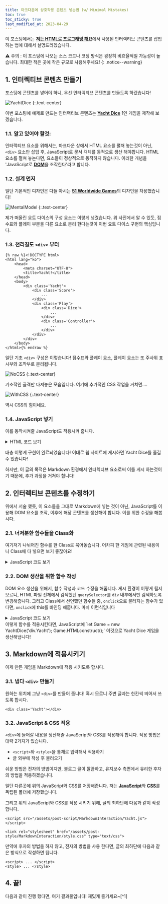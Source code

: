 ```yaml
---
title: 마크다운에 상호작용 콘텐츠 넣는법 (w/ Minimal Mistakes)
toc: true
toc_sticky: true
last_modified_at: 2023-04-29
---
```

이 포스팅에서는 [**저는 HTML로 프로그래밍 해요**](https://mojan3543.github.io/ProgrammingByHTML/)에서 사용된 인터랙티브 콘텐츠를 삽입 하는 법에 대해서 설명드리겠습니다.   
   
⚠ 주의 : 이 포스팅에 나오는 소스 코드나 코딩 방식은 굉장히 비효율적일 가능성이 높습니다. 최대한 적은 곳에 작은 규모로 사용해주세요!
{: .notice--warning}    
## 1. 인터렉티브 콘텐츠 만들기
포스팅에 콘텐츠를 넣어야 하니, 우선 인터랙티브 콘텐츠를 만들도록 하겠습니다!   
   
![YachtDice](https://github.com/MOJAN3543/MOJAN3543.github.io/blob/main/_posts/MarkdownInteraction/Yachtdice.jpg?raw=true"YachtDice") 
{:.text-center}

이번 포스팅에 예제로 만드는 인터랙티브 콘텐츠는 [**Yacht Dice**](https://en.wikipedia.org/wiki/Yacht_(dice_game)) 1인 게임을 제작해 보겠습니다.

### 1.1. 알고 있어야 할것:
인터랙티브 요소를 위해서는, 마크다운 상에서 HTML 요소를 펼쳐 놓는것이 아닌, `<div>` 요소만 삽입 후, JavaScript로 문서 객체를 동적으로 생산 해야합니다. HTML 요소를 펼쳐 놓는다면, 요소들이 정상적으로 동작하지 않습니다. 이러한 개념을 'JavaScript로 [**DOM**](https://developer.mozilla.org/ko/docs/Web/API/Document_Object_Model/Introduction)을 조작한다'라고 합니다.  

### 1.2. 설계 먼저
일단 기본적인 디자인은 다들 아시는 [**51 Worldwide Games**](https://store.nintendo.co.kr/70010000029718)의 디자인을 차용했습니다!   
   
![MentalModel](https://github.com/MOJAN3543/MOJAN3543.github.io/blob/main/_posts/MarkdownInteraction/MentelModel.png?raw=true"MentalModel") 
{:.text-center} 

제가 떠올린 요트 다이스의 구성 요소는 이렇게 생겼습니다. 위 사진에서 알 수 있듯, 점수표와 플레이 부분을 다른 요소로 분리 한다는것이 이번 요트 다이스 구현의 핵심입니다.

### 1.3. 천리길도 `<div>` 부터
```
{% raw %}<!DOCTYPE html>
<html lang="ko">
	<head>
		<meta charset="UTF-8">
		<title>Yacht!</title>
	</head>
	<body>
		<div class='Yacht'>
			<div class='Score'>
				...
			</div>
			<div class='Play'>
				<div class='Dice'>
					...
				</div>
				<div class='Controller'>
					...
				</div>
			</div>
		</div>
	</body>
</html>{% endraw %}
```
일단 기초 `<div>` 구성은 이렇습니다! 점수표와 플레이 요소, 플레이 요소는 또 주사위 표시부와 조작부로 분리됩니다.  
  
![NoCSS](https://github.com/MOJAN3543/MOJAN3543.github.io/blob/main/_posts/MarkdownInteraction/NoCSS.png?raw=true "NoCSS") 
{:.text-center} 

기초적인 골격만 다져놓은 모습입니다. 여기에 추가적인 CSS 작업을 거치면....

![WithCSS](https://github.com/MOJAN3543/MOJAN3543.github.io/blob/main/_posts/MarkdownInteraction/WithCSS.png?raw=true "WithCSS") 
{:.text-center} 
 
역시 CSS의 힘이네요.   

### 1.4. JavaScript 넣기
이를 동작시켜줄 JavaScript도 적용시켜 줍니다.
<details>
<summary>HTML 코드 보기</summary>
<div markdown="1">

```
{% raw %}<!DOCTYPE html>
<html lang="ko">
	<head>
		<meta charset="UTF-8">
		<link rel="stylesheet" href="style.css">
		<link href="https://fonts.googleapis.com/css2?family=Noto+Sans+KR&display=swap" rel="stylesheet">
		<title>Yacht!</title>
		<script>
			function Reroll(){
				let DiceList = document.querySelectorAll('div.Dice > div');
				let RerollDiceCount = 0;
				for(let index=0; index<5; index++)
					RerollDiceCount += DiceList[index].classList.contains("Reroll") ? 1 : 0;
				if(RerollCount != 3 && RerollDiceCount){
					const DiceDict = {1: '⚀', 2:'⚁', 3:'⚂', 4:'⚃', 5:'⚄', 6:'⚅'};
					let DiceResult = [];
					for(let index=0; index<5; index++){
						DiceResult.push(Math.floor((Math.random()*6+1)));
					}
					for(let index=0; index<5; index++){
						if(DiceList[index].classList.contains("Reroll")){
							DiceList[index].innerHTML = DiceDict[DiceResult[index]];
							DiceRotate(index);
						}
					}
					RerollUncheck();
					UpdateScoreTable();
					RerollCountUp();
				}
			}
			function DiceEval(){
				const DiceDict = {'⚀':1, '⚁':2, '⚂':3, '⚃':4, '⚄':5, '⚅':6};
				let DiceList = document.querySelectorAll('div.Dice > div');
				let DiceResult = [0, 0, 0, 0, 0, 0];
				let EvalList = [];
				for(let index=0; index<5; index++)
					DiceResult[DiceDict[DiceList[index].innerHTML]-1]++;
				for(let index=0; index<6; index++) // Aces ~ Sixes
					EvalList.push(DiceResult[index]*(index+1));
				EvalList.push(EvalList.slice(0, 6).reduce(function add(sum, currValue){return sum+currValue;}, 0)); // Choice
				EvalList.push(DiceResult.includes(4)||DiceResult.includes(5) ? EvalList[6] : 0); // 4 of a Kind
				EvalList.push(DiceResult.includes(2)&&DiceResult.includes(3) ? EvalList[6] : 0); // Full House
				let DiceBoolList = [];
				for(let index=0; index<6; index++)
					DiceBoolList.push(!!DiceResult[index] ? 1 : 0);
				EvalList.push(JSON.stringify(DiceBoolList.slice(0, 4)) === "[1,1,1,1]"||JSON.stringify(DiceBoolList.slice(1, 5)) === "[1,1,1,1]"||JSON.stringify(DiceBoolList.slice(2, 6)) === "[1,1,1,1]" ? 15 : 0); // Small Straight;
				EvalList.push(JSON.stringify(DiceResult) === "[0,1,1,1,1,1]" || JSON.stringify(DiceResult) === "[1,1,1,1,1,0]" ? 30 : 0); // Large Straight;
				EvalList.push(DiceResult.includes(5) ? 50 : 0); // Yacht
				return EvalList;
			}
			function UpdateScoreTable(){
				let ScoreList = document.querySelectorAll('div.ScoreElement');
				let EvalList = DiceEval();
				for(let index=0; index<12; index++)
					if(!ScoreList[index].classList.contains('Fixed') && !ScoreList[index].classList.contains('Bonus'))
						ScoreList[index].querySelector('button').innerHTML = EvalList[index];
			}
			function UpdateTotal(){
				let Sum = 0;
				let AcetoSixCount = 0;
				let ScoreList = document.querySelectorAll('div.ScoreElement');
				let Bonus = document.querySelectorAll('div.Bonus > div');
				for(let index=0; index<12; index++){
					if(ScoreList[index].classList.contains('Fixed')){
						Sum += Number(ScoreList[index].querySelector('button').innerHTML);
						if(index <= 5)
							AcetoSixCount++;
					}
					if(index == 5){
						Bonus[0].innerHTML = Sum + ' / 63';
						if(Sum>=63){
							Bonus[1].innerHTML = "+ 35";
							Sum += 35;
						}
						else if(AcetoSixCount == 6)
							Bonus[1].innerHTML = "+ 0";
					}
					else if(index == 11)
						ScoreList[12].querySelector('button').innerHTML = Sum;
				}
			}
			function RoundCountUp(){
				let Counter = document.querySelectorAll('div.Round > div')[1];
				RoundCount++;
				if(RoundCount != 13)
					Counter.innerHTML = '■'.repeat(RoundCount) + '□'.repeat(12-RoundCount);
			}
			function RerollCountUp(){
				let Counter = document.querySelector('div.Controller > div');
				RerollCount++;
				Counter.innerHTML = '● '.repeat(RerollCount) + '○ '.repeat(3-RerollCount);
			}
			function RerollUncheck(){
				let DiceList = document.querySelectorAll('div.Dice > div');
				for(let index=0; index<5; index++){
					if(DiceList[index].classList.contains('Reroll')){
						DiceList[index].classList.remove('Reroll');
						DiceList[index].animate({transform: 'translate(0, -10rem)'}, {duration: 500, easing: 'ease', fill: 'forwards'});
					}
				}
			}
			function QuickReroll(){
				let DiceList = document.querySelectorAll('div.Dice > div');
				for(let index=0; index<5; index++){
					DiceList[index].classList.add('Reroll');
					DiceList[index].animate({transform: 'translate(0, 20rem)'}, {duration: 400, easing: 'ease', fill: 'forwards'});
					DiceList[index].animate({transform: 'translate(0, 0)'}, {duration: 2400, easing: 'ease-out', fill: 'forwards'});
				}
			}
			function RerollToggle(index){
				if(RerollCount != 3){
					let DiceList = document.querySelectorAll('div.Dice > div');
					if(DiceList[index].classList.contains('Reroll')){
						DiceList[index].classList.remove('Reroll');
						DiceList[index].animate({transform: 'translate(0, -10rem)'}, {duration: 500, easing: 'ease', fill: 'forwards'});
					}
					else{
						DiceList[index].classList.add('Reroll');
						DiceList[index].animate({transform: 'translate(0, 0)'}, {duration: 500, easing: 'ease', fill: 'forwards'});
					}
				}
			}
			function ScoreCheck(index){
				let ScoreList = document.querySelectorAll('div.ScoreElement');
				if(!ScoreList[index].classList.contains('Fixed')){
					ScoreList[index].classList.add('Fixed');
					NewRound();
				}
			}
			function NewRound(){
				RerollCount = 0;
				UpdateTotal();
				RoundCountUp();
				if(RoundCount==13){
					RerollCount = 3;
					let Resetbutton = document.querySelector('div.Controller > button');
					Resetbutton.innerHTML = "Game Over : Restart";
					Resetbutton.onclick = Reset;
				}
				else{
					QuickReroll();
					Reroll();
				}
			}
			function Reset(){
				RerollCount = 0;
				RoundCount = 0;
				let ScoreList = document.querySelectorAll('div.ScoreElement');
				let Bonus = document.querySelectorAll('div.Bonus > div');
				let Resetbutton = document.querySelector('div.Controller > button');
				Resetbutton.innerHTML = "🎲";
				Resetbutton.onclick = Reroll;
				for(let index=0; index<12; index++){
					if(ScoreList[index].classList.contains('Fixed'))
						ScoreList[index].classList.remove('Fixed');
					ScoreList[index].querySelector('button').innerHTML = '';
				}
				Bonus[0].innerHTML = '0 / 63';
				Bonus[1].innerHTML = '';
				ScoreList[12].querySelector('button').innerHTML = '';
				NewRound();
			}
			function DiceRotate(index){
				let DiceList = document.querySelectorAll('div.Dice > div');
				let TurnRandom = Math.round(Math.random());
				if(TurnRandom)
					DiceList[index].animate([{transform: 'rotate(0deg)'}, {transform: 'rotate(2160deg)'}], {duration: 1000, easing: 'linear', fill: 'both'});
				else
					DiceList[index].animate([{transform: 'rotate(0deg)'}, {transform: 'rotate(-2160deg)'}], {duration: 1000, easing: 'linear', fill: 'both'});
			}
			let RerollCount = 0;
			let RoundCount = 0;
		</script>
	</head>
	<body onload="NewRound()">
		<div class='Yacht'>
			<div class='Score'>
				<div class='Round'>
					<div>
						Rounds
					</div>
					<div>
						□□□□□□□□□□□□
					</div>
				</div>
				<div class='ScoreElement' onclick="ScoreCheck(0)">
					<div class="DiceMark">
						⚀
					</div>
					Aces
					<button>
						
					</button>
				</div>
				<div class='ScoreElement' onclick="ScoreCheck(1)">
					<div class="DiceMark">
						⚁
					</div>
					Deuces
					<button>
						
					</button>
				</div>
				<div class='ScoreElement' onclick="ScoreCheck(2)">
					<div class="DiceMark">
						⚂
					</div>
					Threes
					<button>
						
					</button>
				</div>
				<div class='ScoreElement' onclick="ScoreCheck(3)">
					<div class="DiceMark">
						⚃
					</div>
					Fours
					<button>
						
					</button>
				</div>
				<div class='ScoreElement' onclick="ScoreCheck(4)">
					<div class="DiceMark">
						⚄
					</div>
					Fives
					<button>
						
					</button>
				</div>
				<div class='ScoreElement' onclick="ScoreCheck(5)">
					<div class="DiceMark">
						⚅
					</div>
					Sixes
					<button>
						
					</button>
				</div>
				<div class='Bonus'>
					Subtotal
					<div>
						0 / 63
					</div>
				</div>
				<div class='Bonus'>
					+35 Bonus
					<div>
						
					</div>
				</div>
				<div class='ScoreElement' onclick="ScoreCheck(6)">
					<div class="DiceMark">
						
					</div>
					Choice
					<button>
						
					</button>
				</div>
				<div class='ScoreElement' onclick="ScoreCheck(7)">
					<div class="DiceMark">
						⚃⚃⚃⚃
					</div>
					4 of a Kind
					<button>
						
					</button>
				</div>
				<div class='ScoreElement' onclick="ScoreCheck(8)">
					<div class="DiceMark">
						⚁⚁⚂⚂⚂
					</div>
					Full House
					<button>
						
					</button>
				</div>
				<div class='ScoreElement' onclick="ScoreCheck(9)">
					<div class="DiceMark">
						⚁⚂⚃⚄
					</div>
					Small Straight
					<button>
						
					</button>
				</div>
				<div class='ScoreElement' onclick="ScoreCheck(10)">
					<div class="DiceMark">
						⚀⚁⚂⚃⚄
					</div>
					Large Straight
					<button>
						
					</button>
				</div>
				<div class='ScoreElement' onclick="ScoreCheck(11)">
					<div class="DiceMark">
						⚅⚅⚅⚅⚅
					</div>
					Yacht
					<button>
						
					</button>
				</div>
				<div class='ScoreElement Total'>
					Total
					<button>
						
					</button>
				</div>
			</div>
			<div class='Play'>
				<div class='Dice'>
					<div class='Reroll' onclick='RerollToggle(0)'>
						⚀
					</div>
					<div class='Reroll' onclick='RerollToggle(1)'>
						⚀
					</div>
					<div class='Reroll' onclick='RerollToggle(2)'>
						⚀
					</div>
					<div class='Reroll' onclick='RerollToggle(3)'>
						⚀
					</div>
					<div class='Reroll' onclick='RerollToggle(4)'>
						⚀
					</div>
				</div>
				<div class='Line'>
					<div>
						Hold
					</div>
					<div>
						Reroll
					</div>
				</div>
				<div class='Controller'>
					<button onclick='Reroll()'>
						🎲
					</button>
					<div>
						○ ○ ○
					</div>
				</div>
			</div>
		</div>
	</body>
</html>{% endraw %}
```
</div>
</details>

대충 이렇게 구현이 완료되었습니다! 이대로 웹 사이트에 게시하면 Yacht Dice를 즐길 수 있습니다!   
  
하지만, 이 글의 목적은 Markdown 환경에서 인터렉티브 요소로써 이를 게시 하는것이기 때문에, 추가 과정을 거쳐야 합니다!
	
## 2. 인터렉티브 콘텐츠를 수정하기
위에서 서술 했듯, 이 요소들을 그대로 Markdown에 넣는 것이 아닌, JavaScript를 이용해 DOM 요소를 조작, 이후에 해당 콘텐츠를 생산해야 합니다. 이를 위한 수정을 해봅시다.
	
### 2.1. 너저분한 함수들을 Class화
여기저기 나뉘어진 함수를 한 Class로 묶어놓습니다. 어차피 한 게임에 관련된 내용이니 Class에 다 넣으면 보기 좋잖아요!
<details>
<summary>JavaScript 코드 보기</summary>
<div markdown="1">
```
class YachtDice{
	constructor(){
		this.RerollCount = 0;
		this.RoundCount = 0;
	}
	Reroll(){
		let DiceList = document.querySelectorAll('div.Dice > div');
		let RerollDiceCount = 0;
		for(let index=0; index<5; index++)
			RerollDiceCount += DiceList[index].classList.contains("Reroll") ? 1 : 0;
		if(this.RerollCount != 3 && RerollDiceCount){
			const DiceDict = {1: '⚀', 2:'⚁', 3:'⚂', 4:'⚃', 5:'⚄', 6:'⚅'};
			let DiceResult = [];
			for(let index=0; index<5; index++){
				DiceResult.push(Math.floor((Math.random()*6+1)));
			}
			for(let index=0; index<5; index++){
				if(DiceList[index].classList.contains("Reroll")){
					DiceList[index].innerHTML = DiceDict[DiceResult[index]];
					this.DiceRotate(index);
				}
			}
			this.RerollUncheck();
			this.UpdateScoreTable();
			this.RerollCountUp();
		}
	}
	DiceEval(){
		const DiceDict = {'⚀':1, '⚁':2, '⚂':3, '⚃':4, '⚄':5, '⚅':6};
		let DiceList = document.querySelectorAll('div.Dice > div');
		let DiceResult = [0, 0, 0, 0, 0, 0];
		let EvalList = [];
		for(let index=0; index<5; index++)
			DiceResult[DiceDict[DiceList[index].innerHTML]-1]++;
		for(let index=0; index<6; index++) // Aces ~ Sixes
			EvalList.push(DiceResult[index]*(index+1));
		EvalList.push(EvalList.slice(0, 6).reduce(function add(sum, currValue){return sum+currValue;}, 0)); // Choice
		EvalList.push(DiceResult.includes(4)||DiceResult.includes(5) ? EvalList[6] : 0); // 4 of a Kind
		EvalList.push(DiceResult.includes(2)&&DiceResult.includes(3) ? EvalList[6] : 0); // Full House
		let DiceBoolList = [];
		for(let index=0; index<6; index++)
			DiceBoolList.push(!!DiceResult[index] ? 1 : 0);
		EvalList.push(JSON.stringify(DiceBoolList.slice(0, 4)) === "[1,1,1,1]"||JSON.stringify(DiceBoolList.slice(1, 5)) === "[1,1,1,1]"||JSON.stringify(DiceBoolList.slice(2, 6)) === "[1,1,1,1]" ? 15 : 0); // Small Straight;
		EvalList.push(JSON.stringify(DiceResult) === "[0,1,1,1,1,1]" || JSON.stringify(DiceResult) === "[1,1,1,1,1,0]" ? 30 : 0); // Large Straight;
		EvalList.push(DiceResult.includes(5) ? 50 : 0); // Yacht
		return EvalList;
	}
	UpdateScoreTable(){
		let ScoreList = document.querySelectorAll('div.ScoreElement');
		let EvalList = this.DiceEval();
		for(let index=0; index<12; index++)
			if(!ScoreList[index].classList.contains('Fixed') && !ScoreList[index].classList.contains('Bonus'))
				ScoreList[index].querySelector('button').innerHTML = EvalList[index];
	}
	UpdateTotal(){
		let Sum = 0;
		let AcetoSixCount = 0;
		let ScoreList = document.querySelectorAll('div.ScoreElement');
		let Bonus = document.querySelectorAll('div.Bonus > div');
		for(let index=0; index<12; index++){
			if(ScoreList[index].classList.contains('Fixed')){
				Sum += Number(ScoreList[index].querySelector('button').innerHTML);
				if(index <= 5)
					AcetoSixCount++;
			}
			if(index == 5){
				Bonus[0].innerHTML = Sum + ' / 63';
				if(Sum>=63){
					Bonus[1].innerHTML = "+ 35";
					Sum += 35;
				}
				else if(AcetoSixCount == 6)
					Bonus[1].innerHTML = "+ 0";
			}
			else if(index == 11)
				ScoreList[12].querySelector('button').innerHTML = Sum;
		}
	}
	RoundCountUp(){
		let Counter = document.querySelectorAll('div.Round > div')[1];
		this.RoundCount++;
		if(this.RoundCount != 13)
			Counter.innerHTML = '■'.repeat(this.RoundCount) + '□'.repeat(12-this.RoundCount);
	}
	RerollCountUp(){
		let Counter = document.querySelector('div.Controller > div');
		this.RerollCount++;
		Counter.innerHTML = '● '.repeat(this.RerollCount) + '○ '.repeat(3-this.RerollCount);
	}
	RerollUncheck(){
		let DiceList = document.querySelectorAll('div.Dice > div');
		for(let index=0; index<5; index++){
			if(DiceList[index].classList.contains('Reroll')){
				DiceList[index].classList.remove('Reroll');
				DiceList[index].animate({transform: 'translate(0, -10rem)'}, {duration: 500, easing: 'ease', fill: 'forwards'});
			}
		}
	}
	QuickReroll(){
		let DiceList = document.querySelectorAll('div.Dice > div');
		for(let index=0; index<5; index++){
			DiceList[index].classList.add('Reroll');
			DiceList[index].animate({transform: 'translate(0, 20rem)'}, {duration: 400, easing: 'ease', fill: 'forwards'});
			DiceList[index].animate({transform: 'translate(0, 0)'}, {duration: 2400, easing: 'ease-out', fill: 'forwards'});
		}
	}
	RerollToggle(index){
		if(this.RerollCount != 3){
			let DiceList = document.querySelectorAll('div.Dice > div');
			if(DiceList[index].classList.contains('Reroll')){
				DiceList[index].classList.remove('Reroll');
				DiceList[index].animate({transform: 'translate(0, -10rem)'}, {duration: 500, easing: 'ease', fill: 'forwards'});
			}
			else{
				DiceList[index].classList.add('Reroll');
				DiceList[index].animate({transform: 'translate(0, 0)'}, {duration: 500, easing: 'ease', fill: 'forwards'});
			}
		}
	}
	ScoreCheck(index){
		let ScoreList = document.querySelectorAll('div.ScoreElement');
		if(!ScoreList[index].classList.contains('Fixed')){
			ScoreList[index].classList.add('Fixed');
			this.NewRound();
		}
	}
	NewRound(){
		this.RerollCount = 0;
		this.UpdateTotal();
		this.RoundCountUp();
		if(this.RoundCount==13){
			this.RerollCount = 3;
			let Resetbutton = document.querySelector('div.Controller > button');
			Resetbutton.innerHTML = "Game Over : Restart";
			Resetbutton.onclick = Reset;
		}
		else{
			this.QuickReroll();
			this.Reroll();
		}
	}
	Reset(){
		this.RerollCount = 0;
		this.RoundCount = 0;
		let ScoreList = document.querySelectorAll('div.ScoreElement');
		let Bonus = document.querySelectorAll('div.Bonus > div');
		let Resetbutton = document.querySelector('div.Controller > button');
		Resetbutton.innerHTML = "🎲";
		Resetbutton.onclick = Reroll;
		for(let index=0; index<12; index++){
			if(ScoreList[index].classList.contains('Fixed'))
				ScoreList[index].classList.remove('Fixed');
			ScoreList[index].querySelector('button').innerHTML = '';
		}
		Bonus[0].innerHTML = '0 / 63';
		Bonus[1].innerHTML = '';
		ScoreList[12].querySelector('button').innerHTML = '';
		this.NewRound();
	}
	DiceRotate(index){
		let DiceList = document.querySelectorAll('div.Dice > div');
		let TurnRandom = Math.round(Math.random());
		if(TurnRandom)
			DiceList[index].animate([{transform: 'rotate(0deg)'}, {transform: 'rotate(2160deg)'}], {duration: 1000, easing: 'linear', fill: 'both'});
		else
			DiceList[index].animate([{transform: 'rotate(0deg)'}, {transform: 'rotate(-2160deg)'}], {duration: 1000, easing: 'linear', fill: 'both'});
	}
}
```
</div>
</details>

### 2.2. DOM 생산을 위한 함수 작성
DOM 요소 생산을 위해서, 함수 작성과 코드 수정을 해줍니다. 게시 환경이 어떻게 될지 모르니, HTML 파일 전체에서 검색했던 `querySelector`를 `div` 내부에서만 검색하도록 변경해줍니다. 그리고 Class에서 선언했던 함수들 중, `onclick`으로 불러지는 함수가 있다면, `onclick`에 this를 바인딩 해줍니다. 마치 이런식입니다
<details>
<summary>JavaScript 코드 보기</summary>
<div markdown="1">

```
HTMLconstruct(){
	let ScoreModel = document.createElement('div');
	ScoreModel.className = 'Score';
	let RoundModel = document.createElement('div');
	RoundModel.className = 'Round';
	let RoundDiv1Model = document.createElement('div');
	RoundDiv1Model.innerHTML = 'Rounds';
	RoundModel.appendChild(RoundDiv1Model);
	let RoundDiv2Model = document.createElement('div');
	RoundDiv2Model.innerHTML = '□□□□□□□□□□□□';
	RoundModel.appendChild(RoundDiv2Model);
	ScoreModel.appendChild(RoundModel);
	const ScoreString = [['⚀', 'Aces'], ['⚁', 'Deuces'], ['⚂', 'Threes'], ['⚃', 'Fours'], ['⚄', 'Fives'], ['⚅', 'Sixes'], ['', 'Choice'], ['⚃⚃⚃⚃', '4 of a Kind'], ['⚁⚁⚂⚂⚂', 'Full House'], ['⚁⚂⚃⚄', 'Small Straight'], ['⚀⚁⚂⚃⚄', 'Large Straight'], ['⚅⚅⚅⚅⚅',' Yacht']];
	for(let index=0; index<12; index++){
		let ScoreElementModel = document.createElement('div');
		ScoreElementModel.className = 'ScoreElement';
		let DiceMarkModel = document.createElement('div');
		DiceMarkModel.className = 'DiceMark';
		DiceMarkModel.innerHTML = ScoreString[index][0];
		ScoreElementModel.appendChild(DiceMarkModel);
		ScoreElementModel.innerHTML += ScoreString[index][1];
		let ButtonModel = document.createElement('button');
		ButtonModel.innerHTML = 0;
		ButtonModel.onclick = () => this.ScoreCheck(index);
		ScoreElementModel.appendChild(ButtonModel);
		ScoreModel.appendChild(ScoreElementModel);
		if(index==5){
			let Bonus1Model = document.createElement('div');
			Bonus1Model.className = 'Bonus';
			Bonus1Model.innerHTML = 'Subtotal';
			let Bonus1divModel = document.createElement('div');
			Bonus1divModel.innerHTML = '0 / 63';
			Bonus1Model.appendChild(Bonus1divModel);
			let Bonus2Model = document.createElement('div');
			Bonus2Model.className = 'Bonus';
			Bonus2Model.innerHTML = '+35 Bonus';
			let Bonus2divModel = document.createElement('div');
			Bonus2Model.appendChild(Bonus2divModel);
			ScoreModel.appendChild(Bonus1Model);
			ScoreModel.appendChild(Bonus2Model);
		}
	}
	let TotalModel = document.createElement('div');
	TotalModel.className = 'ScoreElement Total';
	TotalModel.innerHTML = 'Total';
	let TotalButtonModel = document.createElement('button');
	TotalButtonModel.innerHTML = '0';
	TotalModel.appendChild(TotalButtonModel);
	ScoreModel.appendChild(TotalModel);
	this.MainHTML.appendChild(ScoreModel);
	let PlayModel = document.createElement('div');
	PlayModel.className = 'Play';
	let DiceModel = document.createElement('div');
	DiceModel.className = 'Dice';
	for(let index=0; index<5; index++){
		let DicedivModel = document.createElement('div');
		DicedivModel.innerHTML = '⚀';
		DicedivModel.onclick = () => this.RerollToggle(index);
		DiceModel.appendChild(DicedivModel);
	}
	PlayModel.appendChild(DiceModel);
	let LineModel = document.createElement('div');
	LineModel.className = 'Line';
	let Linediv1Model = document.createElement('div');
	Linediv1Model.innerHTML = 'Hold';
	LineModel.appendChild(Linediv1Model);
	let Linediv2Model = document.createElement('div');
	Linediv2Model.innerHTML = 'Reroll';
	LineModel.appendChild(Linediv2Model);
	PlayModel.appendChild(LineModel);
	let ControllerModel = document.createElement('div');
	ControllerModel.className = 'Controller';
	let RerollModel = document.createElement('button');
	RerollModel.innerHTML = '🎲';
	RerollModel.onclick = this.Reroll.bind(this);
	ControllerModel.appendChild(RerollModel);
	let ControllerdivModel = document.createElement('div');
	ControllerdivModel.innerHTML = '○ ○ ○';
	ControllerModel.appendChild(ControllerdivModel);
	PlayModel.appendChild(ControllerModel);
	this.MainHTML.appendChild(PlayModel);
	}
```
</div>
</details>
이렇게 함수를 적용시킨다면, JavaScript에 `let Game = new YachtDice('div.Yacht'); Game.HTMLconstruct();` 이것으로 Yacht Dice 게임을 생산해냅니다!

## 3. Markdown에 적용시키기
이제 만든 게임을 Markdown에 적용 시키도록 합시다.

### 3.1. 냅다 `<div>` 만들기
원하는 위치에 그냥 `<div>`를 만들어 줍니다! 혹시 모르니 주변 글과는 한칸씩 띄어서 쓰도록 합시다.
```
<div class='Yacht'></div>
```

### 3.2. JavaScript & CSS 적용
`<div>`에 들어갈 내용을 생산해줄 JavaScript와 CSS를 적용해야 합니다. 적용 방법은 대략 2가지가 있습니다.   
  
* `<script>`와 `<style>`을 통채로 입력해서 적용하기
* 글 외부에 작성 후 불러오기
  
쉬운 방법은 전자의 방법이지만, 블로그 글이 깔끔하고, 유지보수 측면에서 유리한 후자의 방법을 적용하겠습니다.  
   
일단 다른곳에 위의 JavaScript와 CSS를 저장해줍니다. 저는 [**JavaScript**](https://github.com/MOJAN3543/MOJAN3543.github.io/blob/main/assets/post-script/MarkdownInteraction/Yacht.js)와 [**CSS**](https://github.com/MOJAN3543/MOJAN3543.github.io/blob/main/assets/post-style/MarkdownInteraction/style.css)를 독립된 폴더에 저장했습니다.  
   
그리고 위의 JavaScript와 CSS를 적용 시키기 위해, 글의 최하단에 다음과 같이 작성합니다.  
```
<script src="/assets/post-script/MarkdownInteraction/Yacht.js"></script>

<link rel="stylesheet" href="/assets/post-style/MarkdownInteraction/style.css" type="text/css">
```
만약에 후자의 방법을 하지 않고, 전자의 방법을 사용 한다면, 글의 최하단에 다음과 같은 방식으로 작성하면 됩니다.  
```
<script> ... </script>
<style> ... </style>
```

## 4. 끝!

<div class='Yacht'><div>
다음과 같이 진행 했다면, 여기 결과물입니다! 재밌게 즐기세요~[^1]

	
[^1]: 약간 TMI이긴 하지만,[ **Yacht Dice AI**](https://github.com/ho94949/yacht-dice)에 의하면, AI가 가장 최적의 플레이를 한다면 평균 191.77점을 낸다고 합니다. 이를 기준으로 도전해보세요!
	
<script src="/assets/post-script/MarkdownInteraction/Yacht.js"></script>

<link rel="stylesheet" href="/assets/post-style/MarkdownInteraction/style.css" type="text/css">
